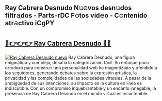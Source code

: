 ## Ray Cabrera Desnudo N𝚞𝚎vos desn𝚞dos filtr𝚊dos - Parts-rDC F𝚘tos vid𝚎o - C𝚘ntenido atr𝚊ctivo iCgPY

# <h2><a href="http://mbdqtk.tromn.icu/?c=Ray+Cabrera+Desnudo">🔗👉👉👉 Ray Cabrera Desnudo 🔗🔗</a></h2>

[![Ray Cabrera Desnudo nuevo](https://i.imgur.com/pEAQMta.gif)](http://mbdqtk.tromn.icu/?c=Ray+Cabrera+Desnudo)
Ray Cabrera Desnudo, una figura enigmática y compleja, desafía la categorización fácil. Su enfoque poco ortodoxo para construir una personalidad web ha magnetizado y ofendido a los seguidores, generando debates sobre la expresión artística, la privacidad y las complejidades de las sociedades virtuales. A pesar de la ambigüedad de sus intenciones, su impacto en la cultura en línea es indiscutible. Con un compromiso inquebrantable y un encanto innegable, la presencia de Ray Cabrera Desnudo en el mundo virtual es incontenible.
